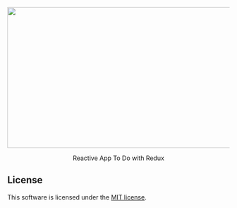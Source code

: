 <p align="center"><img width="550" height ="320" src="https://github.com/jackomo007/Redux-ToDo/public/logo.png"></p>
<p align="center">Reactive App To Do with Redux</p>

## License

This software is licensed under the [MIT license](https://opensource.org/licenses/MIT).
